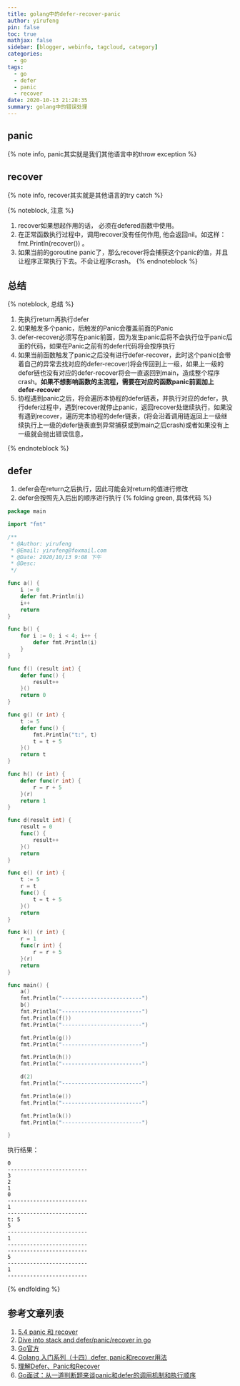 ```yaml
---
title: golang中的defer-recover-panic
author: yirufeng
pin: false
toc: true
mathjax: false
sidebar: [blogger, webinfo, tagcloud, category]
categories:
  - go
tags:
  - go
  - defer
  - panic
  - recover
date: 2020-10-13 21:28:35
summary: golang中的错误处理
---
```

## panic
{% note info, panic其实就是我们其他语言中的throw exception %}

## recover
{% note info, recover其实就是其他语言的try catch %}

<!-- more -->


{% noteblock, 注意 %}
1. recover如果想起作用的话， 必须在defered函数中使用。
2. 在正常函数执行过程中，调用recover没有任何作用, 他会返回nil。如这样：fmt.Println(recover()) 。
3. 如果当前的goroutine panic了，那么recover将会捕获这个panic的值，并且让程序正常执行下去。不会让程序crash。
{% endnoteblock %}

## 总结
{% noteblock, 总结 %}
1. 先执行return再执行defer
2. 如果触发多个panic，后触发的Panic会覆盖前面的Panic
3. defer-recover必须写在panic前面，因为发生panic后将不会执行位于panic后面的代码，如果在Panic之前有的defer代码将会按序执行
4. 如果当前函数触发了panic之后没有进行defer-recover，此时这个panic(会带着自己的异常去找对应的defer-recover)将会传回到上一级，如果上一级的defer链也没有对应的defer-recover将会一直返回到main，造成整个程序crash。**如果不想影响函数的主流程，需要在对应的函数panic前面加上defer-recover**
5. 协程遇到panic之后，将会遍历本协程的defer链表，并执行对应的defer，执行defer过程中，遇到recover就停止panic，返回recover处继续执行，如果没有遇到recover，遍历完本协程的defer链表，(将会沿着调用链返回上一级继续执行上一级的defer链表直到异常捕获或到main之后crash)或者如果没有上一级就会抛出错误信息，

{% endnoteblock %}


## defer 
1. defer会在return之后执行，因此可能会对return的值进行修改
2. defer会按照先入后出的顺序进行执行
{% folding green, 具体代码 %}
```go
package main

import "fmt"

/**
 * @Author: yirufeng
 * @Email: yirufeng@foxmail.com
 * @Date: 2020/10/13 9:08 下午
 * @Desc:
 */

func a() {
	i := 0
	defer fmt.Println(i)
	i++
	return
}

func b() {
	for i := 0; i < 4; i++ {
		defer fmt.Println(i)
	}
}

func f() (result int) {
	defer func() {
		result++
	}()
	return 0
}

func g() (r int) {
	t := 5
	defer func() {
		fmt.Println("t:", t)
		t = t + 5
	}()
	return t
}

func h() (r int) {
	defer func(r int) {
		r = r + 5
	}(r)
	return 1
}

func d(result int) {
	result = 0
	func() {
		result++
	}()
	return
}

func e() (r int) {
	t := 5
	r = t
	func() {
		t = t + 5
	}()
	return
}

func k() (r int) {
	r = 1
	func(r int) {
		r = r + 5
	}(r)
	return
}

func main() {
	a()
	fmt.Println("-------------------------")
	b()
	fmt.Println("-------------------------")
	fmt.Println(f())
	fmt.Println("-------------------------")

	fmt.Println(g())
	fmt.Println("-------------------------")

	fmt.Println(h())
	fmt.Println("-------------------------")

	d(2)
	fmt.Println("-------------------------")

	fmt.Println(e())
	fmt.Println("-------------------------")

	fmt.Println(k())
	fmt.Println("-------------------------")

}

```

执行结果：
```
0
-------------------------
3
2
1
0
-------------------------
1
-------------------------
t: 5
5
-------------------------
1
-------------------------
-------------------------
5
-------------------------
1
-------------------------
```
{% endfolding %}

## 参考文章列表
1. [5.4 panic 和 recover](https://draveness.me/golang/docs/part2-foundation/ch05-keyword/golang-panic-recover/)
2. [Dive into stack and defer/panic/recover in go](http://hustcat.github.io/dive-into-stack-defer-panic-recover-in-go/)
3. [Go官方](https://blog.golang.org/defer-panic-and-recover)
4. [Golang 入门系列（十四）defer, panic和recover用法](https://www.cnblogs.com/fengchuiyizh/p/12299611.htmls)
5. [理解Defer、Panic和Recover](https://www.cnblogs.com/sunshine-anycall/p/4746066.html)
6. [Go面试：从一道判断题来谈panic和defer的调用机制和执行顺序](https://blog.csdn.net/pengpengzhou/article/details/107663338)

